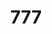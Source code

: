 ---
inv_num: 2011-019
add_credit:
url: 2011-019-777
title: '777'
year: '2011'
display_year: '2011'
medium: Temporary reversal of the Whitney's photography policy
dims:
pitch: "​Reversed Museum photo policy"
ps: 'I told the Whitney that ppl could take pics of my show. '
live_url: http://www.flickr.com/search/?q=cory%20arcangel%20pro%20tools
youtube:
related_code:
subheading:
download:
commission: 'Comissioned by Whitney Museum of American Art, New York, for Cory Arcangel:
  Pro Tools'
layout: things-i-made
---